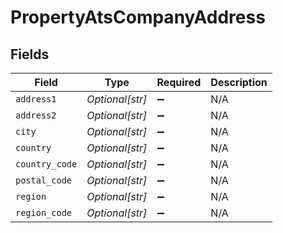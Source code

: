 # PropertyAtsCompanyAddress


## Fields

| Field              | Type               | Required           | Description        |
| ------------------ | ------------------ | ------------------ | ------------------ |
| `address1`         | *Optional[str]*    | :heavy_minus_sign: | N/A                |
| `address2`         | *Optional[str]*    | :heavy_minus_sign: | N/A                |
| `city`             | *Optional[str]*    | :heavy_minus_sign: | N/A                |
| `country`          | *Optional[str]*    | :heavy_minus_sign: | N/A                |
| `country_code`     | *Optional[str]*    | :heavy_minus_sign: | N/A                |
| `postal_code`      | *Optional[str]*    | :heavy_minus_sign: | N/A                |
| `region`           | *Optional[str]*    | :heavy_minus_sign: | N/A                |
| `region_code`      | *Optional[str]*    | :heavy_minus_sign: | N/A                |
